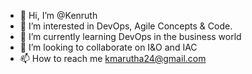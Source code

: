 - 👋 Hi, I’m @Kenruth
- 👀 I’m interested in DevOps, Agile Concepts & Code.
- 🌱 I’m currently learning DevOps in the business world
- 💞️ I’m looking to collaborate on I&O and IAC
- 📫 How to reach me kmarutha24@gmail.com

<!---
Kenruth/Kenruth is a ✨ special ✨ repository because its `README.md` (this file) appears on your GitHub profile.
You can click the Preview link to take a look at your changes.
--->
